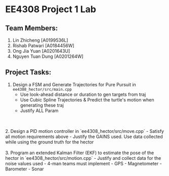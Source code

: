 # EE4308 Project 1 Lab

## Team Members:
1. Lin Zhicheng [A0199536L]
2. Rishab Patwari [A0184456W]
3. Ong Jia Yuan [A0201643U]
4. Nguyen Tuan Dung [A0201264W]

## Project Tasks:
1. Design a FSM and Generate Trajectories for Pure Pursuit in `ee4308_hector/src/main.cpp`
    - Use look-ahead distance or duration to gen targets from traj
    - Use Cubic Spline Trajectories & Predict the turtle's motion when generating these traj
    - Justify ALL Param
<br>
<br>
2. Design a PID motion controller in `ee4308_hector/src/move.cpp`
    - Satisfy all motion requirements above
    - Justify the GAINS used. Use data collected while using the ground truth for the hector
<br>
<br>
3. Program an extended Kalman Filter (EKF) to estimate the pose of the hector in `ee4308_hector/src/motion.cpp`
    - Justify and collect data for the noise values used
    - 4-man teams must implement
      - GPS
      - Magnetometer
      - Barometer
      - Sonar




